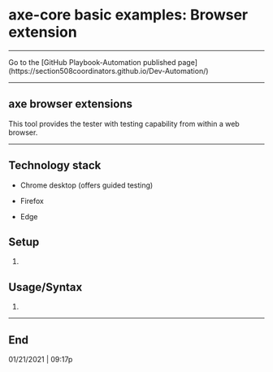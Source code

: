 # axe-core basic examples: Browser extension

<hr>
Go to the [GitHub Playbook-Automation published page](https://section508coordinators.github.io/Dev-Automation/)

<hr>

## axe browser extensions

This tool provides the tester with testing capability from within a web browser.

<hr>

## Technology stack

- Chrome desktop (offers guided testing)

- Firefox

- Edge

  

## Setup

1. 

## Usage/Syntax

1. 

<hr>

## End

01/21/2021 | 09:17p

